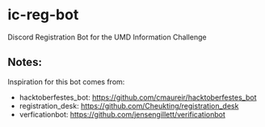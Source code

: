 # ic-reg-bot
Discord Registration Bot for the UMD Information Challenge


## Notes:
Inspiration for this bot comes from:
 - hacktoberfestes_bot: https://github.com/cmaureir/hacktoberfestes_bot
 - registration_desk: https://github.com/Cheukting/registration_desk
 - verficationbot: https://github.com/jensengillett/verificationbot